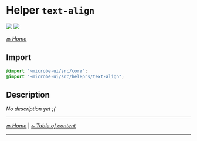# Helper `text-align`

![](https://img.shields.io/badge/CSS_size-2.6_KB-blue)
![](https://img.shields.io/badge/gzip-599_B-magenta)



[🔙 _Home_](./index.md)



## Import

```scss
@import "~microbe-ui/src/core";
@import "~microbe-ui/src/heleprs/text-align";
```

## Description

_No description yet ;(_


---

[🔙 _Home_](./index.md) | [🔝 _Table of content_](#helper-text-align)

---

